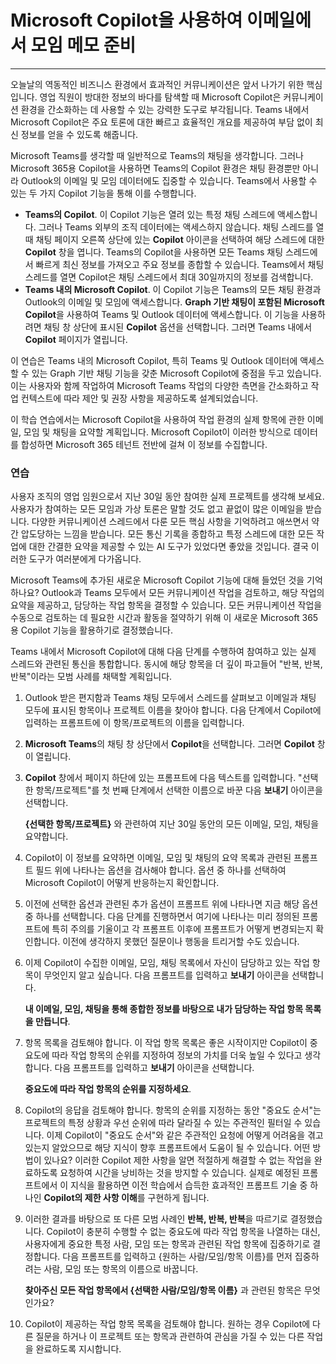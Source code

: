 
# Microsoft Copilot을 사용하여 이메일에서 모임 메모 준비
---
오늘날의 역동적인 비즈니스 환경에서 효과적인 커뮤니케이션은 앞서 나가기 위한 핵심입니다. 영업 직원이 방대한 정보의 바다를 탐색할 때 Microsoft Copilot은 커뮤니케이션 환경을 간소화하는 데 사용할 수 있는 강력한 도구로 부각됩니다. Teams 내에서 Microsoft Copilot은 주요 토론에 대한 빠르고 효율적인 개요를 제공하여 부담 없이 최신 정보를 얻을 수 있도록 해줍니다.

Microsoft Teams를 생각할 때 일반적으로 Teams의 채팅을 생각합니다. 그러나 Microsoft 365용 Copilot을 사용하면 Teams의 Copilot 환경은 채팅 환경뿐만 아니라 Outlook의 이메일 및 모임 데이터에도 집중할 수 있습니다. Teams에서 사용할 수 있는 두 가지 Copilot 기능을 통해 이를 수행합니다.

 -  **Teams의 Copilot**. 이 Copilot 기능은 열려 있는 특정 채팅 스레드에 액세스합니다. 그러나 Teams 외부의 조직 데이터에는 액세스하지 않습니다. 채팅 스레드를 열 때 채팅 페이지 오른쪽 상단에 있는 **Copilot** 아이콘을 선택하여 해당 스레드에 대한 **Copilot** 창을 엽니다. Teams의 Copilot을 사용하면 모든 Teams 채팅 스레드에서 빠르게 최신 정보를 가져오고 주요 정보를 종합할 수 있습니다. Teams에서 채팅 스레드를 열면 Copilot은 채팅 스레드에서 최대 30일까지의 정보를 검색합니다.
 -  **Teams 내의 Microsoft Copilot**. 이 Copilot 기능은 Teams의 모든 채팅 환경과 Outlook의 이메일 및 모임에 액세스합니다. **Graph 기반 채팅이 포함된 Microsoft Copilot**을 사용하여 Teams 및 Outlook 데이터에 액세스합니다. 이 기능을 사용하려면 채팅 창 상단에 표시된 **Copilot** 옵션을 선택합니다. 그러면 Teams 내에서 **Copilot** 페이지가 열립니다.

이 연습은 Teams 내의 Microsoft Copilot, 특히 Teams 및 Outlook 데이터에 액세스할 수 있는 Graph 기반 채팅 기능을 갖춘 Microsoft Copilot에 중점을 두고 있습니다. 이는 사용자와 함께 작업하여 Microsoft Teams 작업의 다양한 측면을 간소화하고 작업 컨텍스트에 따라 제안 및 권장 사항을 제공하도록 설계되었습니다.

이 학습 연습에서는 Microsoft Copilot을 사용하여 작업 환경의 실제 항목에 관한 이메일, 모임 및 채팅을 요약할 계획입니다. Microsoft Copilot이 이러한 방식으로 데이터를 합성하면 Microsoft 365 테넌트 전반에 걸쳐 이 정보를 수집합니다.

### 연습

사용자 조직의 영업 임원으로서 지난 30일 동안 참여한 실제 프로젝트를 생각해 보세요. 사용자가 참여하는 모든 모임과 가상 토론은 말할 것도 없고 끝없이 많은 이메일을 받습니다. 다양한 커뮤니케이션 스레드에서 다룬 모든 핵심 사항을 기억하려고 애쓰면서 약간 압도당하는 느낌을 받습니다. 모든 통신 기록을 종합하고 특정 스레드에 대한 모든 작업에 대한 간결한 요약을 제공할 수 있는 AI 도구가 있었다면 좋았을 것입니다. 결국 이러한 도구가 여러분에게 다가옵니다.

Microsoft Teams에 추가된 새로운 Microsoft Copilot 기능에 대해 들었던 것을 기억하나요? Outlook과 Teams 모두에서 모든 커뮤니케이션 작업을 검토하고, 해당 작업의 요약을 제공하고, 담당하는 작업 항목을 결정할 수 있습니다. 모든 커뮤니케이션 작업을 수동으로 검토하는 데 필요한 시간과 활동을 절약하기 위해 이 새로운 Microsoft 365용 Copilot 기능을 활용하기로 결정했습니다.

Teams 내에서 Microsoft Copilot에 대해 다음 단계를 수행하여 참여하고 있는 실제 스레드와 관련된 통신을 통합합니다. 동시에 해당 항목을 더 깊이 파고들어 "반복, 반복, 반복"이라는 모범 사례를 채택할 계획입니다.

1.  Outlook 받은 편지함과 Teams 채팅 모두에서 스레드를 살펴보고 이메일과 채팅 모두에 표시된 항목이나 프로젝트 이름을 찾아야 합니다. 다음 단계에서 Copilot에 입력하는 프롬프트에 이 항목/프로젝트의 이름을 입력합니다.
2.  **Microsoft Teams**의 채팅 창 상단에서 **Copilot**을 선택합니다. 그러면 **Copilot** 창이 열립니다.
3.  **Copilot** 창에서 페이지 하단에 있는 프롬프트에 다음 텍스트를 입력합니다. "선택한 항목/프로젝트"를 첫 번째 단계에서 선택한 이름으로 바꾼 다음 **보내기** 아이콘을 선택합니다.
    
    **\{선택한 항목/프로젝트\}** 와 관련하여 지난 30일 동안의 모든 이메일, 모임, 채팅을 요약합니다.
4.  Copilot이 이 정보를 요약하면 이메일, 모임 및 채팅의 요약 목록과 관련된 프롬프트 필드 위에 나타나는 옵션을 검사해야 합니다. 옵션 중 하나를 선택하여 Microsoft Copilot이 어떻게 반응하는지 확인합니다.
5.  이전에 선택한 옵션과 관련된 추가 옵션이 프롬프트 위에 나타나면 지금 해당 옵션 중 하나를 선택합니다. 다음 단계를 진행하면서 여기에 나타나는 미리 정의된 프롬프트에 특히 주의를 기울이고 각 프롬프트 이후에 프롬프트가 어떻게 변경되는지 확인합니다. 이전에 생각하지 못했던 질문이나 행동을 트리거할 수도 있습니다.
6.  이제 Copilot이 수집한 이메일, 모임, 채팅 목록에서 자신이 담당하고 있는 작업 항목이 무엇인지 알고 싶습니다. 다음 프롬프트를 입력하고 **보내기** 아이콘을 선택합니다.
    
    **내 이메일, 모임, 채팅을 통해 종합한 정보를 바탕으로 내가 담당하는 작업 항목 목록을 만듭니다**.
7.  항목 목록을 검토해야 합니다. 이 작업 항목 목록은 좋은 시작이지만 Copilot이 중요도에 따라 작업 항목의 순위를 지정하여 정보의 가치를 더욱 높일 수 있다고 생각합니다. 다음 프롬프트를 입력하고 **보내기** 아이콘을 선택합니다.
    
    **중요도에 따라 작업 항목의 순위를 지정하세요**.
8.  Copilot의 응답을 검토해야 합니다. 항목의 순위를 지정하는 동안 "중요도 순서"는 프로젝트의 특정 상황과 우선 순위에 따라 달라질 수 있는 주관적인 필터일 수 있습니다. 이제 Copilot이 "중요도 순서"와 같은 주관적인 요청에 어떻게 어려움을 겪고 있는지 알았으므로 해당 지식이 향후 프롬프트에서 도움이 될 수 있습니다. 어떤 방법이 있나요? 이러한 Copilot 제한 사항을 알면 적절하게 해결할 수 없는 작업을 완료하도록 요청하여 시간을 낭비하는 것을 방지할 수 있습니다. 실제로 예정된 프롬프트에서 이 지식을 활용하면 이전 학습에서 습득한 효과적인 프롬프트 기술 중 하나인 **Copilot의 제한 사항 이해**를 구현하게 됩니다.
9.  이러한 결과를 바탕으로 또 다른 모범 사례인 **반복, 반복, 반복**을 따르기로 결정했습니다. Copilot이 충분히 수행할 수 없는 중요도에 따라 작업 항목을 나열하는 대신, 사용자에게 중요한 특정 사람, 모임 또는 항목과 관련된 작업 항목에 집중하기로 결정합니다. 다음 프롬프트를 입력하고 \{원하는 사람/모임/항목 이름\}를 먼저 집중하려는 사람, 모임 또는 항목의 이름으로 바꿉니다.
    
    **찾아주신 모든 작업 항목에서 \{선택한 사람/모임/항목 이름\}** 과 관련된 항목은 무엇인가요?
10. Copilot이 제공하는 작업 항목 목록을 검토해야 합니다. 원하는 경우 Copilot에 다른 질문을 하거나 이 프로젝트 또는 항목과 관련하여 관심을 가질 수 있는 다른 작업을 완료하도록 지시합니다.
